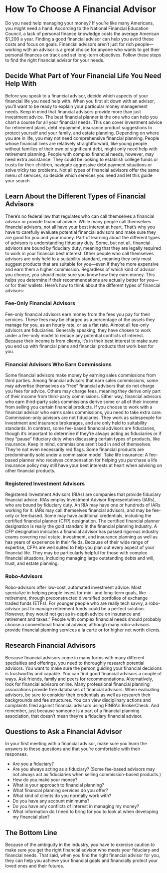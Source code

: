 # How To Choose A Financial Advisor
Do you need help managing your money? If you’re like many Americans, you might need a hand. According to the National Financial Education Council, a lack of personal finance knowledge costs the average American $1,200 a year.
Finding a good financial advisor can help you avoid these costs and focus on goals. Financial advisors aren’t just for rich people—working with an advisor is a great choice for anyone who wants to get their personal finances on track and set long-term objectives. Follow these steps to find the right financial advisor for your needs.
## Decide What Part of Your Financial Life You Need Help With
Before you speak to a financial advisor, decide which aspects of your financial life you need help with. When you first sit down with an advisor, you’ll want to be ready to explain your particular money management needs.
Keep in mind that financial advisors provide more than just investment advice. The best financial planner is the one who can help you chart a course for all your financial needs. This can cover investment advice for retirement plans, debt repayment, insurance product suggestions to protect yourself and your family, and estate planning.
Depending on where you are in life, you may not need comprehensive financial planning. People whose financial lives are relatively straightforward, like young people without families of their own or significant debt, might only need help with retirement planning.
People with complex financial needs, however, may need extra assistance. They could be looking to establish college funds or trusts for their children, navigate aggressive debt payment situations or solve tricky tax problems. Not all types of financial advisors offer the same menu of services, so decide which services you need and let this guide your search.
## Learn About the Different Types of Financial Advisors
There’s no federal law that regulates who can call themselves a financial advisor or provide financial advice. While many people call themselves financial advisors, not all have your best interest at heart. That’s why you have to carefully evaluate potential financial advisors and make sure they are good for you and your money.
Part of learning about the different types of advisors is understanding fiduciary duty. Some, but not all, financial advisors are bound by fiduciary duty, meaning that they are legally required to work in your financial best interest. Other people who call themselves advisors are only held to a suitability standard, meaning they only must suggest products that are suitable for you—even if they’re more expensive and earn them a higher commission.
Regardless of which kind of advisor you choose, you should make sure you know how they earn money. This helps you determine if their recommendations are actually better for you—or for their wallets.
Here’s how to think about the different types of financial advisors:
### Fee-Only Financial Advisors
Fee-only financial advisors earn money from the fees you pay for their services. These fees may be charged as a percentage of the assets they manage for you, as an hourly rate, or as a flat rate.
Almost all fee-only advisors are fiduciaries. Generally speaking, they have chosen to work under a fee-only model to reduce any potential conflicts of interest. Because their income is from clients, it’s in their best interest to make sure you end up with financial plans and financial products that work best for you.
### Financial Advisors Who Earn Commissions
Some financial advisors make money by earning sales commissions from third parties. Among financial advisors that earn sales commissions, some may advertise themselves as “free” financial advisors that do not charge you fees for advice. Others may charge fees, meaning they derive only part of their income from third-party commissions.
Either way, financial advisors who earn third-party sales commissions derive some or all of their income from selling you certain financial products. If you choose to work with a financial advisor who earns sales commissions, you need to take extra care.
Commission-only advisors are not fiduciaries. They work as salespeople for investment and insurance brokerages, and are only held to suitability standards. In contrast, some fee-based financial advisors are fiduciaries, though it’s important to determine if they’re always acting as fiduciaries or if they “pause” fiduciary duty when discussing certain types of products, like insurance.
Keep in mind, commissions aren’t bad in and of themselves. They’re not even necessarily red flags.
Some financial products are predominantly sold under a commission model. Take life insurance: A fee-based planner who receives compensation for helping you purchase a life insurance policy may still have your best interests at heart when advising on other financial products.
### Registered Investment Advisors
Registered Investment Advisors (RIAs) are companies that provide fiduciary financial advice. RIAs employ Investment Advisor Representatives (IARs), who are bound by fiduciary duty. An RIA may have one or hundreds of IARs working for it.
IARs may call themselves financial advisors, and may be fee-only or fee-based. Some may have additional credentials, including the certified financial planner (CFP) designation.
The certified financial planner designation is really the gold standard in the financial planning industry. A CFP designation indicates a financial advisor has passed rigorous industry exams covering real estate, investment, and insurance planning as well as has years of experience in their fields.
Because of their wide range of expertise, CFPs are well suited to help you plan out every aspect of your financial life. They may be particularly helpful for those with complex financial situations, including managing large outstanding debts and will, trust, and estate planning.
### Robo-Advisors
Robo-advisors offer low-cost, automated investment advice. Most specialize in helping people invest for mid- and long-term goals, like retirement, through preconstructed diversified portfolios of exchange traded funds (ETFs).
For younger people who are really tech savvy, a robo-advisor just to manage retirement funds could be a perfect solution. However, they would not get as in-depth advice on insurance and retirement and taxes.”
People with complex financial needs should probably choose a conventional financial advisor, although many robo-advisors provide financial planning services a la carte or for higher net worth clients.
## Research Financial Advisors
Because financial advisors come in many forms with many different specialties and offerings, you need to thoroughly research potential advisors. You want to make sure the person guiding your financial decisions is trustworthy and capable.
You can find good financial advisors a couple of ways. Ask friends, family and peers for recommendations. Alternatively, look for financial advisors online. Many professional financial planning associations provide free databases of financial advisors.
When evaluating advisors, be sure to consider their credentials as well as research their backgrounds and fee structures. You can view disciplinary actions and complaints filed against financial advisors using FINRA’s BrokerCheck. And remember, just because someone is a part of a financial planning association, that doesn’t mean they’re a fiduciary financial advisor.
## Questions to Ask a Financial Advisor
In your first meeting with a financial advisor, make sure you learn the answers to these questions and that you’re comfortable with their responses.
* Are you a fiduciary?
* Are you always acting as a fiduciary? (Some fee-based advisors may not always act as fiduciaries when selling commission-based products.)
* How do you make your money?
* What is your approach to financial planning?
* What financial planning services do you offer?
* What kind of clients do you normally work with?
* Do you have any account minimums?
* Do you have any conflicts of interest in managing my money?
* What information do I need to bring for you to look at when developing my financial plan?
## The Bottom Line
Because of the ambiguity in the industry, you have to exercise caution to make sure you get the right financial advisor who meets your fiduciary and financial needs. That said, when you find the right financial advisor for you, they can help you achieve your financial goals and financially protect your loved ones and their futures.
